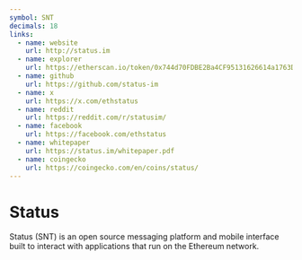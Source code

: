 ```yaml
---
symbol: SNT
decimals: 18
links:
  - name: website
    url: http://status.im
  - name: explorer
    url: https://etherscan.io/token/0x744d70FDBE2Ba4CF95131626614a1763DF805B9E
  - name: github
    url: https://github.com/status-im
  - name: x
    url: https://x.com/ethstatus
  - name: reddit
    url: https://reddit.com/r/statusim/
  - name: facebook
    url: https://facebook.com/ethstatus
  - name: whitepaper
    url: https://status.im/whitepaper.pdf
  - name: coingecko
    url: https://coingecko.com/en/coins/status/
---
```


# Status

Status (SNT) is an open source messaging platform and mobile interface built to interact with applications that run on the Ethereum network.
